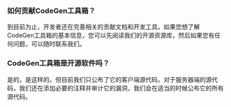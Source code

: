 ### 如何贡献CodeGen工具箱？

到目前为止，开发者还在完善相关的贡献文档和开发工具。如果您想了解CodeGen工具箱的基本信息，您可以先阅读我们的开源资源库，然后如果您有任何问题，可以随时联系我们。

### CodeGen工具箱是开源软件吗？

是的，是这样的。但目前我们只公布了它的客户端源代码，对于服务器端的源代码，我们还在添加必要的注释并审计它的漏洞，我们会在适当的时候公布它的所有源代码。
